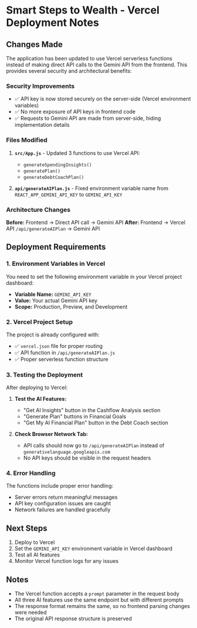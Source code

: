 # Smart Steps to Wealth - Vercel Deployment Notes

## Changes Made

The application has been updated to use Vercel serverless functions instead of making direct API calls to the Gemini API from the frontend. This provides several security and architectural benefits:

### Security Improvements
- ✅ API key is now stored securely on the server-side (Vercel environment variables)
- ✅ No more exposure of API keys in frontend code
- ✅ Requests to Gemini API are made from server-side, hiding implementation details

### Files Modified

1. **`src/App.js`** - Updated 3 functions to use Vercel API:
   - `generateSpendingInsights()`
   - `generatePlan()`
   - `generateDebtCoachPlan()`

2. **`api/generateAIPlan.js`** - Fixed environment variable name from `REACT_APP_GEMINI_API_KEY` to `GEMINI_API_KEY`

### Architecture Changes

**Before:** Frontend → Direct API call → Gemini API
**After:** Frontend → Vercel API `/api/generateAIPlan` → Gemini API

## Deployment Requirements

### 1. Environment Variables in Vercel
You need to set the following environment variable in your Vercel project dashboard:

- **Variable Name:** `GEMINI_API_KEY`
- **Value:** Your actual Gemini API key
- **Scope:** Production, Preview, and Development

### 2. Vercel Project Setup
The project is already configured with:
- ✅ `vercel.json` file for proper routing
- ✅ API function in `/api/generateAIPlan.js`
- ✅ Proper serverless function structure

### 3. Testing the Deployment

After deploying to Vercel:

1. **Test the AI Features:**
   - "Get AI Insights" button in the Cashflow Analysis section
   - "Generate Plan" buttons in Financial Goals
   - "Get My AI Financial Plan" button in the Debt Coach section

2. **Check Browser Network Tab:**
   - API calls should now go to `/api/generateAIPlan` instead of `generativelanguage.googleapis.com`
   - No API keys should be visible in the request headers

### 4. Error Handling
The functions include proper error handling:
- Server errors return meaningful messages
- API key configuration issues are caught
- Network failures are handled gracefully

## Next Steps

1. Deploy to Vercel
2. Set the `GEMINI_API_KEY` environment variable in Vercel dashboard
3. Test all AI features
4. Monitor Vercel function logs for any issues

## Notes

- The Vercel function accepts a `prompt` parameter in the request body
- All three AI features use the same endpoint but with different prompts
- The response format remains the same, so no frontend parsing changes were needed
- The original API response structure is preserved
